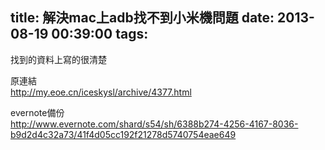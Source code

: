 title: 解決mac上adb找不到小米機問題
date: 2013-08-19 00:39:00
tags:
---

找到的資料上寫的很清楚

原連結  
http://my.eoe.cn/iceskysl/archive/4377.html

evernote備份  
http://www.evernote.com/shard/s54/sh/6388b274-4256-4167-8036-b9d2d4c32a73/41f4d05cc192f21278d5740754eae649